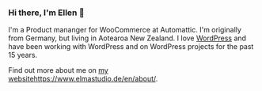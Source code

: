 ### Hi there, I'm Ellen 👋

I'm a Product mananger for WooCommerce at Automattic. I'm originally from Germany, but living in Aotearoa New Zealand. I love [WordPress](https://github.com/WordPress) and have been working with WordPress and on WordPress projects for the past 15 years.

Find out more about me on [my website](https://www.elmastudio.de/en/about/)https://www.elmastudio.de/en/about/.
